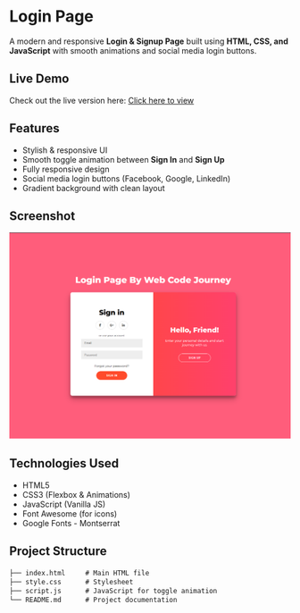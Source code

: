 # Login Page  

A modern and responsive **Login & Signup Page** built using **HTML, CSS, and JavaScript** with smooth animations and social media login buttons.  

## Live Demo  

Check out the live version here: 
[Click here to view](https://himanshugupta278.github.io/Login-page/)

## Features  

- Stylish & responsive UI  
- Smooth toggle animation between **Sign In** and **Sign Up**  
- Fully responsive design  
- Social media login buttons (Facebook, Google, LinkedIn)  
- Gradient background with clean layout  

## Screenshot  

![App Screenshot](screenshot_2.png) 

## Technologies Used  

- HTML5  
- CSS3 (Flexbox & Animations)  
- JavaScript (Vanilla JS)  
- Font Awesome (for icons)  
- Google Fonts - Montserrat  

## Project Structure  

```
├── index.html     # Main HTML file
├── style.css      # Stylesheet
├── script.js      # JavaScript for toggle animation
└── README.md      # Project documentation
```